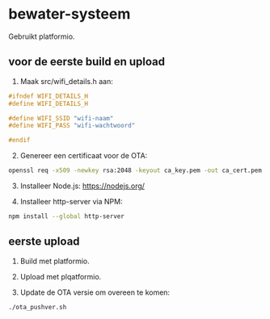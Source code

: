 # bewater-systeem

Gebruikt platformio.

## voor de eerste build en upload

1. Maak src/wifi_details.h aan:
```c
#ifndef WIFI_DETAILS_H
#define WIFI_DETAILS_H

#define WIFI_SSID "wifi-naam"
#define WIFI_PASS "wifi-wachtwoord"

#endif
```

2. Genereer een certificaat voor de OTA:
```sh
openssl req -x509 -newkey rsa:2048 -keyout ca_key.pem -out ca_cert.pem -days 365 -nodes
```

3. Installeer Node.js: https://nodejs.org/

4. Installeer http-server via NPM:
```sh
npm install --global http-server
```

## eerste upload

1. Build met platformio.

2. Upload met plqatformio.

3. Update de OTA versie om overeen te komen:
```sh
./ota_pushver.sh
```


